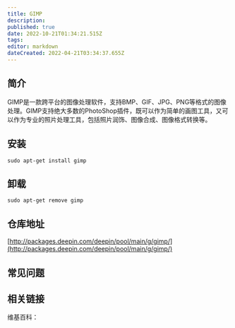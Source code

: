 ```yaml
---
title: GIMP
description: 
published: true
date: 2022-10-21T01:34:21.515Z
tags: 
editor: markdown
dateCreated: 2022-04-21T03:34:37.655Z
---
```


## 简介

GIMP是一款跨平台的图像处理软件，支持BMP、GIF、JPG、PNG等格式的图像处理。GIMP支持绝大多数的PhotoShop插件，既可以作为简单的画图工具，又可以作为专业的照片处理工具，包括照片润饰、图像合成、图像格式转换等。

## 安装

`sudo apt-get install gimp`

## 卸载

`sudo apt-get remove gimp`

## 仓库地址

[http://packages.deepin.com/deepin/pool/main/g/gimp/](http://packages.deepin.com/deepin/pool/main/g/gimp/)


## 常见问题


## 相关链接

维基百科：
